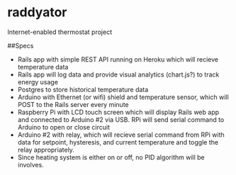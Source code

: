 # raddyator
Internet-enabled thermostat project

##Specs
+ Rails app with simple REST API running on Heroku which will recieve temperature data
+ Rails app will log data and provide visual analytics (chart.js?) to track energy usage
+ Postgres to store historical temperature data
+ Arduino with Ethernet (or wifi) shield and temperature sensor, which will POST to the Rails server every minute
+ Raspberry Pi with LCD touch screen which will display Rails web app and connected to Arduino #2 via USB. RPi will send serial command to Arduino to open or close circuit
+ Arduino #2 with relay, which will recieve serial command from RPi with data for setpoint, hysteresis,  and current temperature and toggle the relay appropriately.
+ Since heating system is either on or off, no PID algorithm will be involves.
